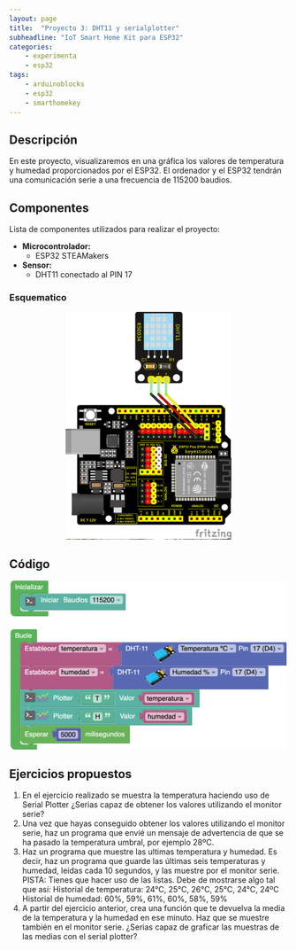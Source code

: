 ```yaml
---
layout: page
title:  "Proyecto 3: DHT11 y serialplotter"
subheadline: "IoT Smart Home Kit para ESP32"
categories:
    - experimenta
    - esp32
tags:
    - arduinoblocks
    - esp32
    - smarthomekey
---
```

## Descripción
En este proyecto, visualizaremos en una gráfica los valores de temperatura y humedad proporcionados por el ESP32. El ordenador y el ESP32 tendrán una comunicación serie a una frecuencia de 115200 baudios.
## Componentes
Lista de componentes utilizados para realizar el proyecto:
- **Microcontrolador:**     
    - ESP32 STEAMakers
- **Sensor:** 
    - DHT11 conectado al PIN 17

### Esquematico 

<p align="center">
    <img src="/images/experimenta/esp32/Proyectos/P03_Esquematico.png" alt="Proyecto 1" width="300"/>
</p>

## Código 
<p align="center">
    <img src="/images/experimenta/esp32/Proyectos/Proyecto03.png" alt="Proyecto 3" width="500"/>
</p>

## Ejercicios propuestos 

1.	En el ejercicio realizado se muestra la temperatura haciendo uso de Serial Plotter ¿Serias capaz de obtener los valores utilizando el monitor serie?
2.	Una vez que hayas conseguido obtener los valores utilizando el monitor serie, haz un programa que envié un mensaje de advertencia de que se ha pasado la temperatura umbral, por ejemplo 28ºC. 
3.	Haz un programa que muestre las ultimas temperatura y humedad. Es decir, haz un programa que guarde las últimas seis temperaturas y humedad, leídas cada 10 segundos, y las muestre por el monitor serie. PISTA: Tienes que hacer uso de las listas. Debe de mostrarse algo tal que así: 
Historial de temperatura: 24°C, 25°C, 26°C, 25°C, 24°C, 24ºC
Historial de humedad: 60%, 59%, 61%, 60%, 58%, 59%
4.	A partir del ejercicio anterior, crea una función que te devuelva la media de la temperatura y la humedad en ese minuto. Haz que se muestre también en el monitor serie. ¿Serias capaz de graficar las muestras de las medias con el serial plotter?
